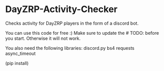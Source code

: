 # DayZRP-Activity-Checker
Checks activity for DayZRP players in the form of a discord bot.

You can use this code for free :)
Make sure to update the # TODO: before you start. Otherwise it will not work.

You also need the following libraries:
discord.py
bs4
requests
async_timeout

(pip install)
